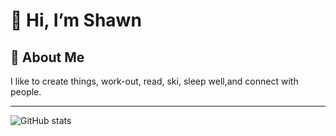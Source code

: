 # 👋 Hi, I’m Shawn

## 🚀 About Me
I like to create things, work-out, read, ski, sleep well,and connect with people.

---

![GitHub stats](https://github-readme-stats.vercel.app/api?username=sprice&show_icons=true&theme=radical)
